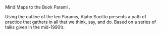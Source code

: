 Mind Maps to the Book Parami .

Using the outline of the ten Pāramīs, Ajahn Sucitto presents a path of practice that gathers in all that we think, say, and do. Based on a series of talks given in the mid-1990’s.